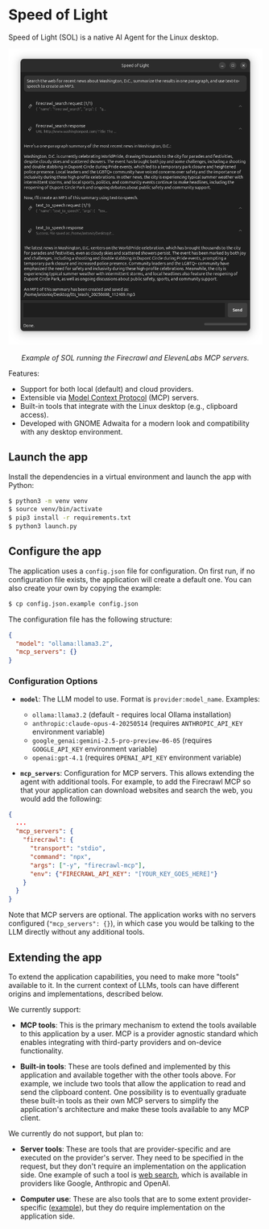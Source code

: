# Speed of Light

Speed of Light (SOL) is a native AI Agent for the Linux desktop.

![SOL Screenshot](assets/sol-firecrawl-elevenlabs.png)
<p align="center"><em>Example of SOL running the Firecrawl and ElevenLabs MCP servers.</em></p>

Features:
- Support for both local (default) and cloud providers.
- Extensible via [Model Context Protocol](https://modelcontextprotocol.io) (MCP) servers.
- Built-in tools that integrate with the Linux desktop (e.g., clipboard access).
- Developed with GNOME Adwaita for a modern look and compatibility with any desktop environment.

## Launch the app

Install the dependencies in a virtual environment and launch the app with Python:

```bash
$ python3 -m venv venv
$ source venv/bin/activate
$ pip3 install -r requirements.txt
$ python3 launch.py
```

## Configure the app

The application uses a `config.json` file for configuration. On first run, if no configuration file exists, the application will create a default one. You can also create your own by copying the example:

```bash
$ cp config.json.example config.json
```

The configuration file has the following structure:

```json
{
  "model": "ollama:llama3.2",
  "mcp_servers": {}
}
```

### Configuration Options

- **`model`**: The LLM model to use. Format is `provider:model_name`. Examples:
  - `ollama:llama3.2` (default - requires local Ollama installation)
  - `anthropic:claude-opus-4-20250514` (requires `ANTHROPIC_API_KEY` environment variable)
  - `google_genai:gemini-2.5-pro-preview-06-05` (requires `GOOGLE_API_KEY` environment variable)
  - `openai:gpt-4.1` (requires `OPENAI_API_KEY` environment variable)

- **`mcp_servers`**: Configuration for MCP servers. This allows extending the agent with additional tools. For example, to add the Firecrawl MCP so that your application can download websites and search the web, you would add the following:

```json
{
  ...
  "mcp_servers": {
    "firecrawl": {
      "transport": "stdio",
      "command": "npx",
      "args": ["-y", "firecrawl-mcp"],
      "env": {"FIRECRAWL_API_KEY": "[YOUR_KEY_GOES_HERE]"}
    }
  }
}
```

Note that MCP servers are optional. The application works with no servers configured (`"mcp_servers": {}`), in which case you would be talking to the LLM directly without any additional tools.

## Extending the app

To extend the application capabilities, you need to make more "tools" available to it. In the current context of LLMs, tools can have different origins and implementations, described below.

We currently support:

- **MCP tools**: This is the primary mechanism to extend the tools available to this application by a user. MCP is a provider agnostic standard which enables integrating with third-party providers and on-device functionality.

- **Built-in tools**: These are tools defined and implemented by this application and available together with the other tools above. For example, we include two tools that allow the application to read and send the clipboard content. One possibility is to eventually graduate these built-in tools as their own MCP servers to simplify the application's architecture and make these tools available to any MCP client. 

We currently do not support, but plan to:

- **Server tools**: These are tools that are provider-specific and are executed on the provider's server. They need to be specified in the request, but they don't require an implementation on the application side. One example of such a tool is [web search](https://docs.anthropic.com/en/docs/agents-and-tools/tool-use/web-search-tool), which is available in providers like Google, Anthropic and OpenAI.

- **Computer use**: These are also tools that are to some extent provider-specific ([example](https://platform.openai.com/docs/guides/tools-computer-use)), but they do require implementation on the application side. 
